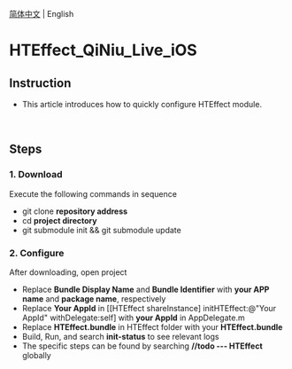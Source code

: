 [简体中文](README.md) | English

# **HTEffect_QiNiu_Live_iOS**
## **Instruction**
- This article introduces how to quickly configure HTEffect module.

<br/>

## **Steps**
### **1. Download**
Execute the following commands in sequence
- git clone **repository address**
- cd **project directory**
- git submodule init && git submodule update

### **2. Configure**
After downloading, open project
- Replace **Bundle Display Name** and **Bundle Identifier** with **your APP name** and **package name**, respectively
- Replace **Your AppId** in [[HTEffect shareInstance] initHTEffect:@"Your AppId" withDelegate:self] with **your AppId** in AppDelegate.m
- Replace **HTEffect.bundle** in HTEffect folder with your **HTEffect.bundle**
- Build, Run, and search **init-status** to see relevant logs
- The specific steps can be found by searching **//todo --- HTEffect** globally

<br/>
